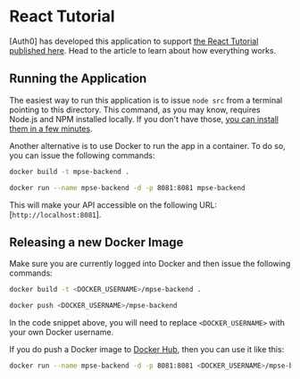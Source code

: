 # React Tutorial

[Auth0] has developed this application to support [the React Tutorial published here](https://auth0.com/blog/react-tutorial-building-and-securing-your-first-app/). Head to the article to learn about how everything works.

## Running the Application

The easiest way to run this application is to issue `node src` from a terminal pointing to this directory. This command, as you may know, requires Node.js and NPM installed locally. If you don't have those, [you can install them in a few minutes](https://nodejs.org/en/download/).

Another alternative is to use Docker to run the app in a container. To do so, you can issue the following commands:

```bash
docker build -t mpse-backend .

docker run --name mpse-backend -d -p 8081:8081 mpse-backend
```

This will make your API accessible on the following URL: [`http://localhost:8081`].

## Releasing a new Docker Image

Make sure you are currently logged into Docker and then issue the following commands:

```bash
docker build -t <DOCKER_USERNAME>/mpse-backend .

docker push <DOCKER_USERNAME>/mpse-backend
```

In the code snippet above, you will need to replace `<DOCKER_USERNAME>` with your own Docker username.

If you do push a Docker image to [Docker Hub](https://hub.docker.com/), then you can use it like this:

```bash
docker run --name mpse-backend -d -p 8081:8081 <DOCKER_USERNAME>/mpse-backend
```
